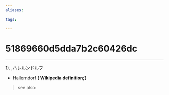 ```yaml
---
aliases:
    
tags:
    
---
```


# 51869660d5dda7b2c60426dc
---
1).
,ハレルンドルフ

- Hallerndorf
**( Wikipedia definition;)**
> see also: 
            